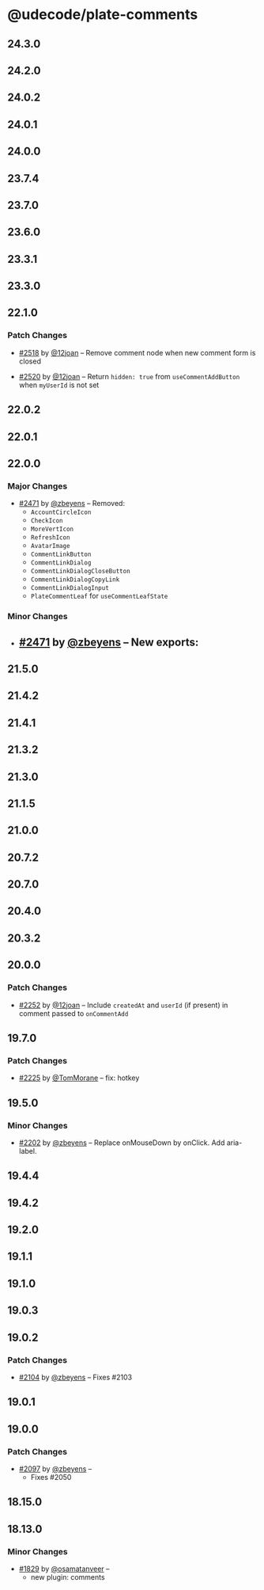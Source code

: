 # @udecode/plate-comments

## 24.3.0

## 24.2.0

## 24.0.2

## 24.0.1

## 24.0.0

## 23.7.4

## 23.7.0

## 23.6.0

## 23.3.1

## 23.3.0

## 22.1.0

### Patch Changes

- [#2518](https://github.com/udecode/plate/pull/2518) by [@12joan](https://github.com/12joan) – Remove comment node when new comment form is closed

- [#2520](https://github.com/udecode/plate/pull/2520) by [@12joan](https://github.com/12joan) – Return `hidden: true` from `useCommentAddButton` when `myUserId` is not set

## 22.0.2

## 22.0.1

## 22.0.0

### Major Changes

- [#2471](https://github.com/udecode/plate/pull/2471) by [@zbeyens](https://github.com/zbeyens) – Removed:
  - `AccountCircleIcon`
  - `CheckIcon`
  - `MoreVertIcon`
  - `RefreshIcon`
  - `AvatarImage`
  - `CommentLinkButton`
  - `CommentLinkDialog`
  - `CommentLinkDialogCloseButton`
  - `CommentLinkDialogCopyLink`
  - `CommentLinkDialogInput`
  - `PlateCommentLeaf` for `useCommentLeafState`

### Minor Changes

- ## [#2471](https://github.com/udecode/plate/pull/2471) by [@zbeyens](https://github.com/zbeyens) – New exports:

## 21.5.0

## 21.4.2

## 21.4.1

## 21.3.2

## 21.3.0

## 21.1.5

## 21.0.0

## 20.7.2

## 20.7.0

## 20.4.0

## 20.3.2

## 20.0.0

### Patch Changes

- [#2252](https://github.com/udecode/plate/pull/2252) by [@12joan](https://github.com/12joan) – Include `createdAt` and `userId` (if present) in comment passed to `onCommentAdd`

## 19.7.0

### Patch Changes

- [#2225](https://github.com/udecode/plate/pull/2225) by [@TomMorane](https://github.com/TomMorane) – fix: hotkey

## 19.5.0

### Minor Changes

- [#2202](https://github.com/udecode/plate/pull/2202) by [@zbeyens](https://github.com/zbeyens) – Replace onMouseDown by onClick. Add aria-label.

## 19.4.4

## 19.4.2

## 19.2.0

## 19.1.1

## 19.1.0

## 19.0.3

## 19.0.2

### Patch Changes

- [#2104](https://github.com/udecode/plate/pull/2104) by [@zbeyens](https://github.com/zbeyens) – Fixes #2103

## 19.0.1

## 19.0.0

### Patch Changes

- [#2097](https://github.com/udecode/plate/pull/2097) by [@zbeyens](https://github.com/zbeyens) –
  - Fixes #2050

## 18.15.0

## 18.13.0

### Minor Changes

- [#1829](https://github.com/udecode/plate/pull/1829) by [@osamatanveer](https://github.com/osamatanveer) –
  - new plugin: comments
